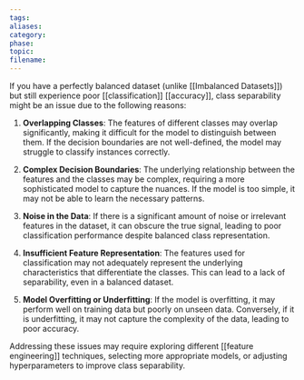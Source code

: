 ```yaml
---
tags: 
aliases: 
category: 
phase: 
topic: 
filename:
---
```

If you have a perfectly balanced dataset (unlike [[Imbalanced Datasets]]) but still experience poor [[classification]] [[accuracy]], class separability might be an issue due to the following reasons:

1. **Overlapping Classes**: The features of different classes may overlap significantly, making it difficult for the model to distinguish between them. If the decision boundaries are not well-defined, the model may struggle to classify instances correctly.

2. **Complex Decision Boundaries**: The underlying relationship between the features and the classes may be complex, requiring a more sophisticated model to capture the nuances. If the model is too simple, it may not be able to learn the necessary patterns.

3. **Noise in the Data**: If there is a significant amount of noise or irrelevant features in the dataset, it can obscure the true signal, leading to poor classification performance despite balanced class representation.

4. **Insufficient Feature Representation**: The features used for classification may not adequately represent the underlying characteristics that differentiate the classes. This can lead to a lack of separability, even in a balanced dataset.

5. **Model Overfitting or Underfitting**: If the model is overfitting, it may perform well on training data but poorly on unseen data. Conversely, if it is underfitting, it may not capture the complexity of the data, leading to poor accuracy.

Addressing these issues may require exploring different [[feature engineering]] techniques, selecting more appropriate models, or adjusting hyperparameters to improve class separability.